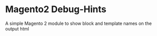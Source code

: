 # Magento2 Debug-Hints
A simple Magento 2 module to show block and template names on the output html
